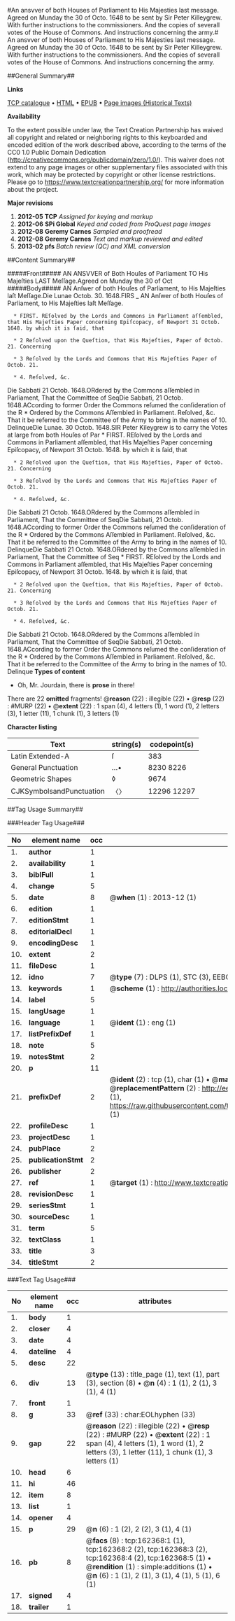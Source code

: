 #An ansvver of both Houses of Parliament to His Majesties last message. Agreed on Munday the 30 of Octo. 1648 to be sent by Sir Peter Killeygrew. With further instructions to the commissioners. And the copies of severall votes of the House of Commons. And instructions concerning the army.#
An ansvver of both Houses of Parliament to His Majesties last message. Agreed on Munday the 30 of Octo. 1648 to be sent by Sir Peter Killeygrew. With further instructions to the commissioners. And the copies of severall votes of the House of Commons. And instructions concerning the army.

##General Summary##

**Links**

[TCP catalogue](http://www.ota.ox.ac.uk/tcp/)  • 
[HTML](http://tei.it.ox.ac.uk/tcp/Texts-HTML/free/A82/A82537.html)  • 
[EPUB](http://tei.it.ox.ac.uk/tcp/Texts-EPUB/free/A82/A82537.epub) • 
[Page images (Historical Texts)](https://historicaltexts.jisc.ac.uk/eebo-99864835e)

**Availability**

To the extent possible under law, the Text Creation Partnership has waived all copyright and related or neighboring rights to this keyboarded and encoded edition of the work described above, according to the terms of the CC0 1.0 Public Domain Dedication (http://creativecommons.org/publicdomain/zero/1.0/). This waiver does not extend to any page images or other supplementary files associated with this work, which may be protected by copyright or other license restrictions. Please go to https://www.textcreationpartnership.org/ for more information about the project.

**Major revisions**

1. __2012-05__ __TCP__ *Assigned for keying and markup*
1. __2012-06__ __SPi Global__ *Keyed and coded from ProQuest page images*
1. __2012-08__ __Geremy Carnes__ *Sampled and proofread*
1. __2012-08__ __Geremy Carnes__ *Text and markup reviewed and edited*
1. __2013-02__ __pfs__ *Batch review (QC) and XML conversion*

##Content Summary##

#####Front#####
AN ANSVVER of Both Houſes of Parliament TO His Majeſties LAST Meſſage.Agreed on Munday the 30 of Oct
#####Body#####
AN Anſwer of both Houſes of Parliament, to His Majeſties laſt Meſſage.Die Lunae Octob. 30. 1648.FIRS
    _ AN Anſwer of both Houſes of Parliament, to His Majeſties laſt Meſſage.

      * FIRST. REſolved by the Lords and Commons in Parliament aſſembled, that His Majeſties Paper concerning Epiſcopacy, of Newport 31 Octob. 1648. by which it is ſaid, that

      * 2 Reſolved upon the Queſtion, that His Majeſties, Paper of Octob. 21. Concerning

      * 3 Reſolved by the Lords and Commons that His Majeſties Paper of Octob. 21.

      * 4. Reſolved, &c.
Die Sabbati 21 Octob. 1648.ORdered by the Commons aſſembled in Parliament, That the Committee of SeqDie Sabbati, 21 Octob. 1648.ACcording to former Order the Commons reſumed the conſideration of the R
      * Ordered by the Commons Aſſembled in Parliament.
Reſolved, &c. That it be referred to the Committee of the Army to bring in the names of 10. DelinqueDie Lunae. 30 Octob. 1648.SIR Peter Kileygrew is to carry the Votes at large from both Houſes of Par
      * FIRST. REſolved by the Lords and Commons in Parliament aſſembled, that His Majeſties Paper concerning Epiſcopacy, of Newport 31 Octob. 1648. by which it is ſaid, that

      * 2 Reſolved upon the Queſtion, that His Majeſties, Paper of Octob. 21. Concerning

      * 3 Reſolved by the Lords and Commons that His Majeſties Paper of Octob. 21.

      * 4. Reſolved, &c.
Die Sabbati 21 Octob. 1648.ORdered by the Commons aſſembled in Parliament, That the Committee of SeqDie Sabbati, 21 Octob. 1648.ACcording to former Order the Commons reſumed the conſideration of the R
      * Ordered by the Commons Aſſembled in Parliament.
Reſolved, &c. That it be referred to the Committee of the Army to bring in the names of 10. DelinqueDie Sabbati 21 Octob. 1648.ORdered by the Commons aſſembled in Parliament, That the Committee of Seq
      * FIRST. REſolved by the Lords and Commons in Parliament aſſembled, that His Majeſties Paper concerning Epiſcopacy, of Newport 31 Octob. 1648. by which it is ſaid, that

      * 2 Reſolved upon the Queſtion, that His Majeſties, Paper of Octob. 21. Concerning

      * 3 Reſolved by the Lords and Commons that His Majeſties Paper of Octob. 21.

      * 4. Reſolved, &c.
Die Sabbati 21 Octob. 1648.ORdered by the Commons aſſembled in Parliament, That the Committee of SeqDie Sabbati, 21 Octob. 1648.ACcording to former Order the Commons reſumed the conſideration of the R
      * Ordered by the Commons Aſſembled in Parliament.
Reſolved, &c. That it be referred to the Committee of the Army to bring in the names of 10. Delinque
**Types of content**

  * Oh, Mr. Jourdain, there is **prose** in there!

There are 22 **omitted** fragments! 
 @__reason__ (22) : illegible (22)  •  @__resp__ (22) : #MURP (22)  •  @__extent__ (22) : 1 span (4), 4 letters (1), 1 word (1), 2 letters (3), 1 letter (11), 1 chunk (1), 3 letters (1)

**Character listing**


|Text|string(s)|codepoint(s)|
|---|---|---|
|Latin Extended-A|ſ|383|
|General Punctuation|…•|8230 8226|
|Geometric Shapes|◊|9674|
|CJKSymbolsandPunctuation|〈〉|12296 12297|

##Tag Usage Summary##

###Header Tag Usage###

|No|element name|occ|attributes|
|---|---|---|---|
|1.|__author__|1||
|2.|__availability__|1||
|3.|__biblFull__|1||
|4.|__change__|5||
|5.|__date__|8| @__when__ (1) : 2013-12 (1)|
|6.|__edition__|1||
|7.|__editionStmt__|1||
|8.|__editorialDecl__|1||
|9.|__encodingDesc__|1||
|10.|__extent__|2||
|11.|__fileDesc__|1||
|12.|__idno__|7| @__type__ (7) : DLPS (1), STC (3), EEBO-CITATION (1), PROQUEST (1), VID (1)|
|13.|__keywords__|1| @__scheme__ (1) : http://authorities.loc.gov/ (1)|
|14.|__label__|5||
|15.|__langUsage__|1||
|16.|__language__|1| @__ident__ (1) : eng (1)|
|17.|__listPrefixDef__|1||
|18.|__note__|5||
|19.|__notesStmt__|2||
|20.|__p__|11||
|21.|__prefixDef__|2| @__ident__ (2) : tcp (1), char (1)  •  @__matchPattern__ (2) : ([0-9\-]+):([0-9IVX]+) (1), (.+) (1)  •  @__replacementPattern__ (2) : http://eebo.chadwyck.com/downloadtiff?vid=$1&page=$2 (1), https://raw.githubusercontent.com/textcreationpartnership/Texts/master/tcpchars.xml#$1 (1)|
|22.|__profileDesc__|1||
|23.|__projectDesc__|1||
|24.|__pubPlace__|2||
|25.|__publicationStmt__|2||
|26.|__publisher__|2||
|27.|__ref__|1| @__target__ (1) : http://www.textcreationpartnership.org/docs/. (1)|
|28.|__revisionDesc__|1||
|29.|__seriesStmt__|1||
|30.|__sourceDesc__|1||
|31.|__term__|5||
|32.|__textClass__|1||
|33.|__title__|3||
|34.|__titleStmt__|2||


###Text Tag Usage###

|No|element name|occ|attributes|
|---|---|---|---|
|1.|__body__|1||
|2.|__closer__|4||
|3.|__date__|4||
|4.|__dateline__|4||
|5.|__desc__|22||
|6.|__div__|13| @__type__ (13) : title_page (1), text (1), part (3), section (8)  •  @__n__ (4) : 1 (1), 2 (1), 3 (1), 4 (1)|
|7.|__front__|1||
|8.|__g__|33| @__ref__ (33) : char:EOLhyphen (33)|
|9.|__gap__|22| @__reason__ (22) : illegible (22)  •  @__resp__ (22) : #MURP (22)  •  @__extent__ (22) : 1 span (4), 4 letters (1), 1 word (1), 2 letters (3), 1 letter (11), 1 chunk (1), 3 letters (1)|
|10.|__head__|6||
|11.|__hi__|46||
|12.|__item__|8||
|13.|__list__|1||
|14.|__opener__|4||
|15.|__p__|29| @__n__ (6) : 1 (2), 2 (2), 3 (1), 4 (1)|
|16.|__pb__|8| @__facs__ (8) : tcp:162368:1 (1), tcp:162368:2 (2), tcp:162368:3 (2), tcp:162368:4 (2), tcp:162368:5 (1)  •  @__rendition__ (1) : simple:additions (1)  •  @__n__ (6) : 1 (1), 2 (1), 3 (1), 4 (1), 5 (1), 6 (1)|
|17.|__signed__|4||
|18.|__trailer__|1||

